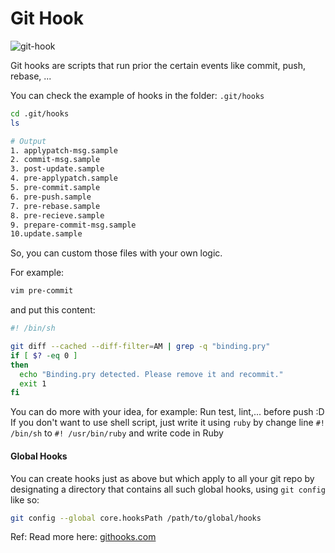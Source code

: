 # Git Hook

![git-hook](https://cdn-images-1.medium.com/max/800/1*gROrgdh5CR-II3v6rZXL7w.png)

Git hooks are scripts that run prior the certain events like commit, push,
rebase, ...

You can check the example of hooks in the folder: `.git/hooks`

```bash
cd .git/hooks
ls

# Output
1. applypatch-msg.sample
2. commit-msg.sample
3. post-update.sample
4. pre-applypatch.sample
5. pre-commit.sample
6. pre-push.sample
7. pre-rebase.sample
8. pre-recieve.sample
9. prepare-commit-msg.sample
10.update.sample
```

So, you can custom those files with your own logic.

For example:

```bash
vim pre-commit
```

and put this content:

```bash
#! /bin/sh

git diff --cached --diff-filter=AM | grep -q "binding.pry"
if [ $? -eq 0 ]
then
  echo "Binding.pry detected. Please remove it and recommit."
  exit 1
fi
```

You can do more with your idea, for example: Run test, lint,... before push :D
If you don't want to use shell script, just write it using `ruby` by change line
`#! /bin/sh` to `#! /usr/bin/ruby` and write code in Ruby

#### Global Hooks
You can create hooks just as above but which apply to all your git repo by
designating a directory that contains all such global hooks, using `git config`
like so:

```bash
git config --global core.hooksPath /path/to/global/hooks
```

Ref: Read more here: [githooks.com](https://githooks.com/)
